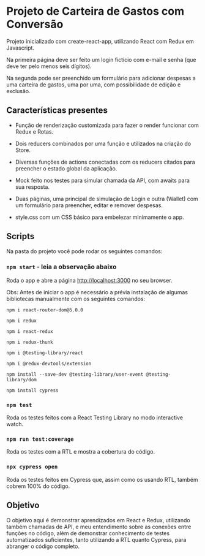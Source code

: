 # Projeto de Carteira de Gastos com Conversão

Projeto inicializado com create-react-app, utilizando React com Redux em Javascript.

Na primeira página deve ser feito um login fictício com e-mail e senha (que deve ter pelo menos seis dígitos).

Na segunda pode ser preenchido um formulário para adicionar despesas a uma carteira de gastos, uma por uma, com possibilidade de edição e exclusão.

## Características presentes

- Função de renderização customizada para fazer o render funcionar com Redux e Rotas.

- Dois reducers combinados por uma função e utilizados na criação do Store.

- Diversas funções de actions conectadas com os reducers citados para preencher o estado global da aplicação.

- Mock feito nos testes para simular chamada da API, com awaits para sua resposta.

- Duas páginas, uma principal de simulação de Login e outra (Wallet) com um formulário para preencher, editar e remover despesas.

- style.css com um CSS básico para embelezar minimamente o app.

## Scripts

Na pasta do projeto você pode rodar os seguintes comandos:

### `npm start` - leia a observação abaixo

Roda o app e abre a página [http://localhost:3000](http://localhost:3000) no seu browser.

Obs: Antes de iniciar o app é necessário a prévia instalação de algumas bibliotecas manualmente com os seguintes comandos:

`npm i react-router-dom@5.0.0`

`npm i redux`

`npm i react-redux`

`npm i redux-thunk`

`npm i @testing-library/react`

`npm i @redux-devtools/extension`

`npm install --save-dev @testing-library/user-event @testing-library/dom`

`npm install cypress`

### `npm test`

Roda os testes feitos com a React Testing Library no modo interactive watch.

### `npm run test:coverage`

Roda os testes com a RTL e mostra a cobertura do código.

### `npx cypress open`

Roda os testes feitos em Cypress que, assim como os usando RTL, também cobrem 100% do código.

## Objetivo

O objetivo aqui é demonstrar aprendizados em React e Redux, utilizando também chamadas de API, e meu entendimento sobre as conexões entre funções no código, além de demonstrar conhecimento de testes automatizados suficientes, tanto utilizando a RTL quanto Cypress, para abranger o código completo.
